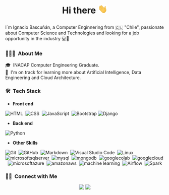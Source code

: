 # <p align=center> Hi there <img src="https://raw.githubusercontent.com/ABSphreak/ABSphreak/master/gifs/Hi.gif" width="30px"> </p>

I´m Ignacio Bascuñán, a Computer Enginnering from 🇨🇱 "Chile", passionate about Computer Science and Technologies and looking for a job opportunity in the industry 💻🌠

### 👨🏻‍💻 &nbsp;About Me

🎓 &nbsp;INACAP Computer Engineering Graduate.\
🌱 &nbsp;I'm on track for learning more about Artificial Intelligence, Data Engineering and Cloud Architecture.

### 🛠 &nbsp;Tech Stack

* **Front end**

![HTML](https://img.shields.io/badge/-HTML-05122A?style=flat&logo=HTML5)&nbsp; 
![CSS](https://img.shields.io/badge/-CSS-05122A?style=flat&logo=CSS3&logoColor=1572B6)&nbsp;
![JavaScript](https://img.shields.io/badge/-JavaScript-05122A?style=flat&logo=javascript)&nbsp;
![Bootstrap](https://img.shields.io/badge/-Bootstrap-05122A?style=flat&logo=bootstrap&logoColor=563D7C)
![Django](https://img.shields.io/badge/django-05122A?style=flat&logo=django&logoColor=white)

* **Back end**

![Python](https://img.shields.io/badge/-Python-05122A?style=flat&logo=python)&nbsp;

* **Other Skills**

![Git](https://img.shields.io/badge/-Git-05122A?style=flat&logo=git)&nbsp;
![GitHub](https://img.shields.io/badge/-GitHub-05122A?style=flat&logo=github)&nbsp;
![Markdown](https://img.shields.io/badge/-Markdown-05122A?style=flat&logo=markdown)&nbsp;
![Visual Studio Code](https://img.shields.io/badge/-Visual%20Studio%20Code-05122A?style=flat&logo=visual-studio-code&logoColor=007ACC)&nbsp;
![Linux](https://img.shields.io/badge/-Linux-05122A?style=flat&logo=linux)&nbsp;
![microsoftsqlserver](https://img.shields.io/badge/-Microsoft%20Sql%20Server-05122A?style=flat&logo=microsoftsqlserver&logoColor=#CC2927)&nbsp;
![mysql](https://img.shields.io/badge/-MySQL-05122A?style=flat&logo=mysql&logoColor=#4479A1)&nbsp;
![mongodb](https://img.shields.io/badge/-MongoDB-05122A?style=flat&logo=mongodb&logoColor=#47A248)&nbsp;
![googlecolab](https://img.shields.io/badge/-Google%20Colab-05122A?style=flat&logo=googlecolab&logoColor=#F9AB00)&nbsp;
![googlecloud](https://img.shields.io/badge/-Google%20Cloud-05122A?style=flat&logo=googlecloud&logoColor=#4285F4)&nbsp;
![microsoftazure](https://img.shields.io/badge/-Microsoft%20Azure-05122A?style=flat&logo=microsoftazure&logoColor=#0078D4)&nbsp;
![amazonaws](https://img.shields.io/badge/-AWS-05122A?style=flat&logo=amazonaws&logoColor=#232F3E)&nbsp;
![machine learning](https://img.shields.io/badge/-Machine%20Learning-05122A?style=flat&logo=scikitlearn&logoColor=#F7931E)&nbsp;
![Airflow](https://img.shields.io/badge/-Airflow-05122A?style=flat&logo=apacheairflow&logoColor=#017CEE)&nbsp;
![Spark](https://img.shields.io/badge/-Spark-05122A?style=flat&logo=apachespark&logoColor=#E25A1C)&nbsp;





### 🤝🏻 &nbsp;Connect with Me

<p align="center">
<a href="https://www.linkedin.com/in/ignaciobascunan/"><img src="https://img.shields.io/badge/linkedin-%230077B5.svg?style=for-the-badge&logo=linkedin&logoColor=white"/></a>
<a href="mailto:igna.bascu@outlook.com"><img src="https://img.shields.io/badge/Microsoft_Outlook-0078D4?style=for-the-badge&logo=microsoft-outlook&logoColor=white"/></a>
</p>
